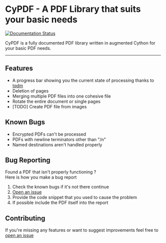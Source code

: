 # CyPDF - A PDF Library that suits your basic needs
[![Documentation Status](https://readthedocs.org/projects/minipdfmerger/badge/?version=latest)](https://minipdfmerger.readthedocs.io/en/latest/?badge=latest)

CyPDF is a fully documented PDF library written in augmented Cython for your basic PDF needs.

---
## Features
* A progress bar showing you the current state of processing thanks to [tqdm](https://tqdm.github.io/)
* Deletion of pages
* Merging multiple PDF files into one cohesive file
* Rotate the entire document or single pages
* [TODO] Create PDF file from images



## Known Bugs
* Encrypted PDFs can't be processed
* PDFs with newline terminators other than "/n"
* Named destinations aren't handled properly



## Bug Reporting
Found a PDF that isn't properly functioning ?\
Here is how you make a bug report
1. Check the known bugs if it's not there continue
2. [Open an issue](https://github.com/John98Zakaria/CyPDFTools/issues)
2. Provide the code snippet that you used to cause the problem
3. If possible include the PDF itself into the report


## Contributing
If you're missing any features or want to suggest improvements
feel free to [open an issue](https://github.com/John98Zakaria/CyPDFTools/issues)